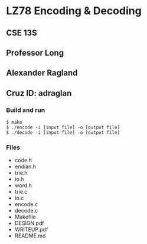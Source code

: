 # LZ78 Encoding & Decoding
## CSE 13S
## Professor Long
## Alexander Ragland
## Cruz ID: adraglan

### Build and run
```
$ make
$ ./encode -i [input file] -o [output file]
$ ./decode -i [input file] -o [output file]
```

### Files
- code.h
- endian.h
- trie.h
- io.h
- word.h
- trie.c
- io.c
- encode.c
- decode.c
- Makefile
- DESIGN.pdf
- WRITEUP.pdf
- README.md

